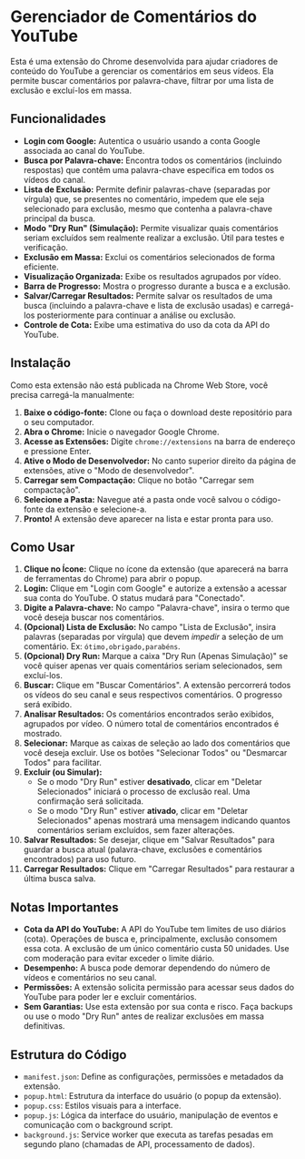 # Gerenciador de Comentários do YouTube

Esta é uma extensão do Chrome desenvolvida para ajudar criadores de conteúdo do YouTube a gerenciar os comentários em seus vídeos. Ela permite buscar comentários por palavra-chave, filtrar por uma lista de exclusão e excluí-los em massa.

## Funcionalidades

*   **Login com Google:** Autentica o usuário usando a conta Google associada ao canal do YouTube.
*   **Busca por Palavra-chave:** Encontra todos os comentários (incluindo respostas) que contêm uma palavra-chave específica em todos os vídeos do canal.
*   **Lista de Exclusão:** Permite definir palavras-chave (separadas por vírgula) que, se presentes no comentário, impedem que ele seja selecionado para exclusão, mesmo que contenha a palavra-chave principal da busca.
*   **Modo "Dry Run" (Simulação):** Permite visualizar quais comentários seriam excluídos sem realmente realizar a exclusão. Útil para testes e verificação.
*   **Exclusão em Massa:** Exclui os comentários selecionados de forma eficiente.
*   **Visualização Organizada:** Exibe os resultados agrupados por vídeo.
*   **Barra de Progresso:** Mostra o progresso durante a busca e a exclusão.
*   **Salvar/Carregar Resultados:** Permite salvar os resultados de uma busca (incluindo a palavra-chave e lista de exclusão usadas) e carregá-los posteriormente para continuar a análise ou exclusão.
*   **Controle de Cota:** Exibe uma estimativa do uso da cota da API do YouTube.

## Instalação

Como esta extensão não está publicada na Chrome Web Store, você precisa carregá-la manualmente:

1.  **Baixe o código-fonte:** Clone ou faça o download deste repositório para o seu computador.
2.  **Abra o Chrome:** Inicie o navegador Google Chrome.
3.  **Acesse as Extensões:** Digite `chrome://extensions` na barra de endereço e pressione Enter.
4.  **Ative o Modo de Desenvolvedor:** No canto superior direito da página de extensões, ative o "Modo de desenvolvedor".
5.  **Carregar sem Compactação:** Clique no botão "Carregar sem compactação".
6.  **Selecione a Pasta:** Navegue até a pasta onde você salvou o código-fonte da extensão e selecione-a.
7.  **Pronto!** A extensão deve aparecer na lista e estar pronta para uso.

## Como Usar

1.  **Clique no Ícone:** Clique no ícone da extensão (que aparecerá na barra de ferramentas do Chrome) para abrir o popup.
2.  **Login:** Clique em "Login com Google" e autorize a extensão a acessar sua conta do YouTube. O status mudará para "Conectado".
3.  **Digite a Palavra-chave:** No campo "Palavra-chave", insira o termo que você deseja buscar nos comentários.
4.  **(Opcional) Lista de Exclusão:** No campo "Lista de Exclusão", insira palavras (separadas por vírgula) que devem *impedir* a seleção de um comentário. Ex: `ótimo,obrigado,parabéns`.
5.  **(Opcional) Dry Run:** Marque a caixa "Dry Run (Apenas Simulação)" se você quiser apenas ver quais comentários seriam selecionados, sem excluí-los.
6.  **Buscar:** Clique em "Buscar Comentários". A extensão percorrerá todos os vídeos do seu canal e seus respectivos comentários. O progresso será exibido.
7.  **Analisar Resultados:** Os comentários encontrados serão exibidos, agrupados por vídeo. O número total de comentários encontrados é mostrado.
8.  **Selecionar:** Marque as caixas de seleção ao lado dos comentários que você deseja excluir. Use os botões "Selecionar Todos" ou "Desmarcar Todos" para facilitar.
9.  **Excluir (ou Simular):**
    *   Se o modo "Dry Run" estiver **desativado**, clicar em "Deletar Selecionados" iniciará o processo de exclusão real. Uma confirmação será solicitada.
    *   Se o modo "Dry Run" estiver **ativado**, clicar em "Deletar Selecionados" apenas mostrará uma mensagem indicando quantos comentários seriam excluídos, sem fazer alterações.
10. **Salvar Resultados:** Se desejar, clique em "Salvar Resultados" para guardar a busca atual (palavra-chave, exclusões e comentários encontrados) para uso futuro.
11. **Carregar Resultados:** Clique em "Carregar Resultados" para restaurar a última busca salva.

## Notas Importantes

*   **Cota da API do YouTube:** A API do YouTube tem limites de uso diários (cota). Operações de busca e, principalmente, exclusão consomem essa cota. A exclusão de um único comentário custa 50 unidades. Use com moderação para evitar exceder o limite diário.
*   **Desempenho:** A busca pode demorar dependendo do número de vídeos e comentários no seu canal.
*   **Permissões:** A extensão solicita permissão para acessar seus dados do YouTube para poder ler e excluir comentários.
*   **Sem Garantias:** Use esta extensão por sua conta e risco. Faça backups ou use o modo "Dry Run" antes de realizar exclusões em massa definitivas.

## Estrutura do Código

*   `manifest.json`: Define as configurações, permissões e metadados da extensão.
*   `popup.html`: Estrutura da interface do usuário (o popup da extensão).
*   `popup.css`: Estilos visuais para a interface.
*   `popup.js`: Lógica da interface do usuário, manipulação de eventos e comunicação com o background script.
*   `background.js`: Service worker que executa as tarefas pesadas em segundo plano (chamadas de API, processamento de dados).
